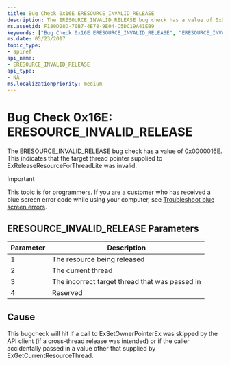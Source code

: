 ```yaml
---
title: Bug Check 0x16E ERESOURCE_INVALID_RELEASE
description: The ERESOURCE_INVALID_RELEASE bug check has a value of 0x0000016E. This indicates that the target thread pointer supplied to ExReleaseResourceForThreadLite was invalid.
ms.assetid: F180D28D-70B7-4E78-9E04-C5DC19A41EB9
keywords: ["Bug Check 0x16E ERESOURCE_INVALID_RELEASE", "ERESOURCE_INVALID_RELEASE"]
ms.date: 05/23/2017
topic_type:
- apiref
api_name:
- ERESOURCE_INVALID_RELEASE
api_type:
- NA
ms.localizationpriority: medium
---
```


# Bug Check 0x16E: ERESOURCE\_INVALID\_RELEASE


The ERESOURCE\_INVALID\_RELEASE bug check has a value of 0x0000016E. This indicates that the target thread pointer supplied to ExReleaseResourceForThreadLite was invalid.

> [!IMPORTANT]
> This topic is for programmers. If you are a customer who has received a blue screen error code while using your computer, see [Troubleshoot blue screen errors](https://support.microsoft.com/help/14238/windows-10-troubleshoot-blue-screen-errors).


## ERESOURCE\_INVALID\_RELEASE Parameters


| Parameter | Description                                    |
|-----------|------------------------------------------------|
| 1         | The resource being released                    |
| 2         | The current thread                             |
| 3         | The incorrect target thread that was passed in |
| 4         | Reserved                                       |

 

Cause
-----

This bugcheck will hit if a call to ExSetOwnerPointerEx was skipped by the API client (if a cross-thread release was intended) or if the caller accidentally passed in a value other that supplied by ExGetCurrentResourceThread.

 

 




